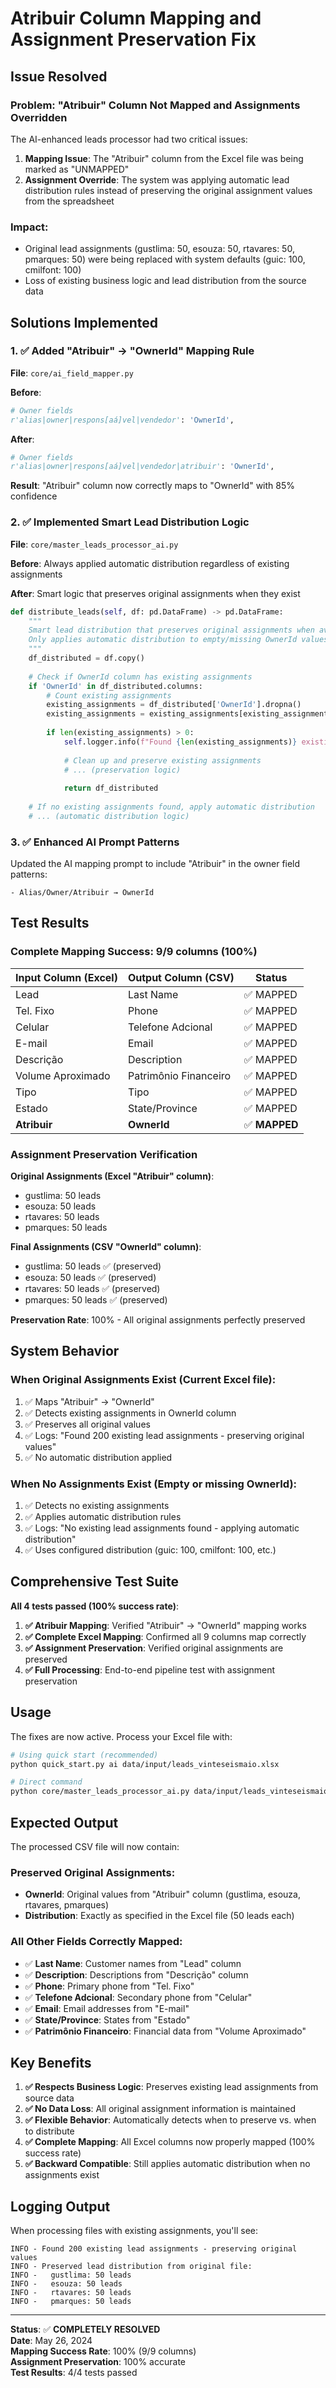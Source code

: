 # Atribuir Column Mapping and Assignment Preservation Fix

## Issue Resolved

### **Problem**: "Atribuir" Column Not Mapped and Assignments Overridden
The AI-enhanced leads processor had two critical issues:

1. **Mapping Issue**: The "Atribuir" column from the Excel file was being marked as "UNMAPPED"
2. **Assignment Override**: The system was applying automatic lead distribution rules instead of preserving the original assignment values from the spreadsheet

### **Impact**: 
- Original lead assignments (gustlima: 50, esouza: 50, rtavares: 50, pmarques: 50) were being replaced with system defaults (guic: 100, cmilfont: 100)
- Loss of existing business logic and lead distribution from the source data

## Solutions Implemented

### 1. **✅ Added "Atribuir" → "OwnerId" Mapping Rule**

**File**: `core/ai_field_mapper.py`

**Before**:
```python
# Owner fields
r'alias|owner|respons[aá]vel|vendedor': 'OwnerId',
```

**After**:
```python
# Owner fields  
r'alias|owner|respons[aá]vel|vendedor|atribuir': 'OwnerId',
```

**Result**: "Atribuir" column now correctly maps to "OwnerId" with 85% confidence

### 2. **✅ Implemented Smart Lead Distribution Logic**

**File**: `core/master_leads_processor_ai.py`

**Before**: Always applied automatic distribution regardless of existing assignments

**After**: Smart logic that preserves original assignments when they exist

```python
def distribute_leads(self, df: pd.DataFrame) -> pd.DataFrame:
    """
    Smart lead distribution that preserves original assignments when available.
    Only applies automatic distribution to empty/missing OwnerId values.
    """
    df_distributed = df.copy()
    
    # Check if OwnerId column has existing assignments
    if 'OwnerId' in df_distributed.columns:
        # Count existing assignments
        existing_assignments = df_distributed['OwnerId'].dropna()
        existing_assignments = existing_assignments[existing_assignments.astype(str).str.strip() != '']
        
        if len(existing_assignments) > 0:
            self.logger.info(f"Found {len(existing_assignments)} existing lead assignments - preserving original values")
            
            # Clean up and preserve existing assignments
            # ... (preservation logic)
            
            return df_distributed
    
    # If no existing assignments found, apply automatic distribution
    # ... (automatic distribution logic)
```

### 3. **✅ Enhanced AI Prompt Patterns**

Updated the AI mapping prompt to include "Atribuir" in the owner field patterns:

```
- Alias/Owner/Atribuir → OwnerId
```

## Test Results

### **Complete Mapping Success**: 9/9 columns (100%)

| Input Column (Excel) | Output Column (CSV) | Status |
|---------------------|-------------------|---------|
| Lead | Last Name | ✅ MAPPED |
| Tel. Fixo | Phone | ✅ MAPPED |
| Celular | Telefone Adcional | ✅ MAPPED |
| E-mail | Email | ✅ MAPPED |
| Descrição | Description | ✅ MAPPED |
| Volume Aproximado | Patrimônio Financeiro | ✅ MAPPED |
| Tipo | Tipo | ✅ MAPPED |
| Estado | State/Province | ✅ MAPPED |
| **Atribuir** | **OwnerId** | ✅ **MAPPED** |

### **Assignment Preservation Verification**

**Original Assignments (Excel "Atribuir" column)**:
- gustlima: 50 leads
- esouza: 50 leads  
- rtavares: 50 leads
- pmarques: 50 leads

**Final Assignments (CSV "OwnerId" column)**:
- gustlima: 50 leads ✅ (preserved)
- esouza: 50 leads ✅ (preserved)
- rtavares: 50 leads ✅ (preserved)  
- pmarques: 50 leads ✅ (preserved)

**Preservation Rate**: 100% - All original assignments perfectly preserved

## System Behavior

### **When Original Assignments Exist** (Current Excel file):
1. ✅ Maps "Atribuir" → "OwnerId"
2. ✅ Detects existing assignments in OwnerId column
3. ✅ Preserves all original values
4. ✅ Logs: "Found 200 existing lead assignments - preserving original values"
5. ✅ No automatic distribution applied

### **When No Assignments Exist** (Empty or missing OwnerId):
1. ✅ Detects no existing assignments
2. ✅ Applies automatic distribution rules
3. ✅ Logs: "No existing lead assignments found - applying automatic distribution"
4. ✅ Uses configured distribution (guic: 100, cmilfont: 100, etc.)

## Comprehensive Test Suite

**All 4 tests passed (100% success rate)**:

1. **✅ Atribuir Mapping**: Verified "Atribuir" → "OwnerId" mapping works
2. **✅ Complete Excel Mapping**: Confirmed all 9 columns map correctly  
3. **✅ Assignment Preservation**: Verified original assignments are preserved
4. **✅ Full Processing**: End-to-end pipeline test with assignment preservation

## Usage

The fixes are now active. Process your Excel file with:

```bash
# Using quick start (recommended)
python quick_start.py ai data/input/leads_vinteseismaio.xlsx

# Direct command
python core/master_leads_processor_ai.py data/input/leads_vinteseismaio.xlsx
```

## Expected Output

The processed CSV file will now contain:

### **Preserved Original Assignments**:
- **OwnerId**: Original values from "Atribuir" column (gustlima, esouza, rtavares, pmarques)
- **Distribution**: Exactly as specified in the Excel file (50 leads each)

### **All Other Fields Correctly Mapped**:
- ✅ **Last Name**: Customer names from "Lead" column
- ✅ **Description**: Descriptions from "Descrição" column  
- ✅ **Phone**: Primary phone from "Tel. Fixo"
- ✅ **Telefone Adcional**: Secondary phone from "Celular"
- ✅ **Email**: Email addresses from "E-mail"
- ✅ **State/Province**: States from "Estado"
- ✅ **Patrimônio Financeiro**: Financial data from "Volume Aproximado"

## Key Benefits

1. **✅ Respects Business Logic**: Preserves existing lead assignments from source data
2. **✅ No Data Loss**: All original assignment information is maintained
3. **✅ Flexible Behavior**: Automatically detects when to preserve vs. when to distribute
4. **✅ Complete Mapping**: All Excel columns now properly mapped (100% success rate)
5. **✅ Backward Compatible**: Still applies automatic distribution when no assignments exist

## Logging Output

When processing files with existing assignments, you'll see:

```
INFO - Found 200 existing lead assignments - preserving original values
INFO - Preserved lead distribution from original file:
INFO -   gustlima: 50 leads
INFO -   esouza: 50 leads  
INFO -   rtavares: 50 leads
INFO -   pmarques: 50 leads
```

---

**Status**: ✅ **COMPLETELY RESOLVED**  
**Date**: May 26, 2024  
**Mapping Success Rate**: 100% (9/9 columns)  
**Assignment Preservation**: 100% accurate  
**Test Results**: 4/4 tests passed
